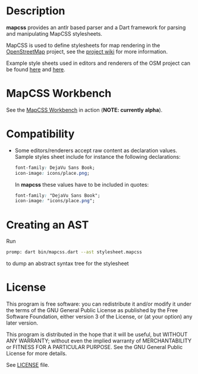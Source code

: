 # Description

**mapcss** provides an antlr based parser and a Dart framework for parsing and manipulating MapCSS stylesheets.

MapCSS is used to define stylesheets for map rendering in the [OpenStreetMap](http://www.osm.org)
project, see the [project wiki](http://wiki.openstreetmap.org/wiki/MapCSS) for more information.

Example style sheets used in editors and renderers of the OSM project can be found 
[here](http://code.google.com/p/kothic/source/browse/#hg%2Fsrc%2Fstyles) and 
[here](http://josm.openstreetmap.de/wiki/Styles).

# MapCSS Workbench

See the [MapCSS Workbench](http://gubaer.github.com/dart-mapcss/web/index.html) in action (**NOTE: currently alpha**).

# Compatibility 

 - Some editors/renderers accept raw content as declaration values. Sample styles sheet include for instance
   the following declarations:
   ```css
   font-family: DejaVu Sans Book;
   icon-image: icons/place.png;
   ```
   
   In **mapcss** these values have to be included in quotes:
   ```css
   font-family: "DejaVu Sans Book";
   icon-image: "icons/place.png";
   ```

# Creating an AST 

Run
  ```sh
  promp: dart bin/mapcss.dart --ast stylesheet.mapcss
  ```
to dump an abstract syntax tree for the stylesheet

# License
 This program is free software: you can redistribute it and/or modify it under the terms of the GNU General Public License as published by
the Free Software Foundation, either version 3 of the License, or (at your option) any later version.

This program is distributed in the hope that it will be useful, but WITHOUT ANY WARRANTY; without even the implied warranty of
MERCHANTABILITY or FITNESS FOR A PARTICULAR PURPOSE.  See the GNU General Public License for more details.

See [LICENSE](https://github.com/Gubaer/dart-mapcss/blob/master/LICENSE) file.
